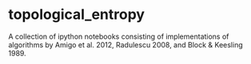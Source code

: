 # topological_entropy
A collection of ipython notebooks consisting of implementations of algorithms by Amigo et al. 2012, Radulescu 2008, and Block &amp; Keesling 1989.
